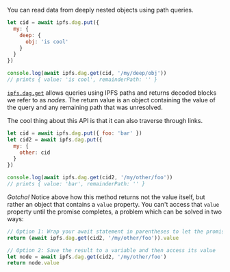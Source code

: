 You can read data from deeply nested objects using path queries.

```javascript
let cid = await ipfs.dag.put({
  my: {
    deep: {
      obj: 'is cool'
    }
  }
})

console.log(await ipfs.dag.get(cid, '/my/deep/obj'))
// prints { value: 'is cool', remainderPath: '' }
```

[`ipfs.dag.get`](https://github.com/ipfs/interface-js-ipfs-core/blob/master/SPEC/DAG.md#dagget) allows queries using IPFS paths and returns decoded blocks we refer to as *nodes*. The return value is an object containing the value of the query and any remaining path that was unresolved.

The cool thing about this API is that it can also traverse through links.

```javascript
let cid = await ipfs.dag.put({ foo: 'bar' })
let cid2 = await ipfs.dag.put({
  my: {
    other: cid
  }
})

console.log(await ipfs.dag.get(cid2, '/my/other/foo'))
// prints { value: 'bar', remainderPath: '' }
```
*Gotcha!* Notice above how this method returns not the value itself, but rather an object that contains a `value` property. You can't access that `value` property until the promise completes, a problem which can be solved in two ways:

```javascript
// Option 1: Wrap your await statement in parentheses to let the promise complete
return (await ipfs.dag.get(cid2, '/my/other/foo')).value

// Option 2: Save the result to a variable and then access its value
let node = await ipfs.dag.get(cid2, '/my/other/foo')
return node.value
```
